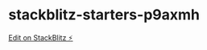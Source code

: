 # stackblitz-starters-p9axmh

[Edit on StackBlitz ⚡️](https://stackblitz.com/edit/stackblitz-starters-p9axmh)
